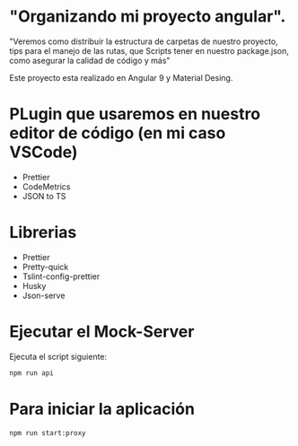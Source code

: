 # "Organizando mi proyecto angular".

"Veremos como distribuir la estructura de carpetas de nuestro proyecto, tips para el manejo de las rutas, que Scripts tener en nuestro package.json, como asegurar la calidad de código y más"

Este proyecto esta realizado en Angular 9 y Material Desing.

# PLugin que usaremos en nuestro editor de código (en mi caso VSCode)

- Prettier
- CodeMetrics
- JSON to TS

# Librerias

- Prettier
- Pretty-quick
- Tslint-config-prettier
- Husky
- Json-serve

# Ejecutar el Mock-Server

Ejecuta el script siguiente:

```cmd
npm run api
```

# Para iniciar la aplicación

```cmd
npm run start:proxy
```
